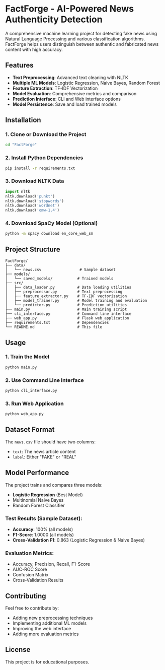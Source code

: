 # FactForge - AI-Powered News Authenticity Detection

A comprehensive machine learning project for detecting fake news using Natural Language Processing and various classification algorithms. FactForge helps users distinguish between authentic and fabricated news content with high accuracy.

## Features

- **Text Preprocessing**: Advanced text cleaning with NLTK
- **Multiple ML Models**: Logistic Regression, Naive Bayes, Random Forest
- **Feature Extraction**: TF-IDF Vectorization
- **Model Evaluation**: Comprehensive metrics and comparison
- **Prediction Interface**: CLI and Web interface options
- **Model Persistence**: Save and load trained models

## Installation

### 1. Clone or Download the Project
```bash
cd "FactForge"
```

### 2. Install Python Dependencies
```bash
pip install -r requirements.txt
```

### 3. Download NLTK Data
```python
import nltk
nltk.download('punkt')
nltk.download('stopwords')
nltk.download('wordnet')
nltk.download('omw-1.4')
```

### 4. Download SpaCy Model (Optional)
```bash
python -m spacy download en_core_web_sm
```

## Project Structure

```
FactForge/
├── data/
│   └── news.csv                 # Sample dataset
├── models/
│   └── saved_models/           # Trained models
├── src/
│   ├── data_loader.py          # Data loading utilities
│   ├── preprocessor.py         # Text preprocessing
│   ├── feature_extractor.py    # TF-IDF vectorization
│   ├── model_trainer.py        # Model training and evaluation
│   └── predictor.py            # Prediction utilities
├── main.py                     # Main training script
├── cli_interface.py            # Command line interface
├── web_app.py                  # Flask web application
├── requirements.txt            # Dependencies
└── README.md                   # This file
```

## Usage

### 1. Train the Model
```bash
python main.py
```

### 2. Use Command Line Interface
```bash
python cli_interface.py
```

### 3. Run Web Application
```bash
python web_app.py
```

## Dataset Format

The `news.csv` file should have two columns:
- `text`: The news article content
- `label`: Either "FAKE" or "REAL"

## Model Performance

The project trains and compares three models:
- **Logistic Regression** (Best Model)
- Multinomial Naive Bayes
- Random Forest Classifier

### Test Results (Sample Dataset):
- **Accuracy**: 100% (all models)
- **F1-Score**: 1.0000 (all models)
- **Cross-Validation F1**: 0.863 (Logistic Regression & Naive Bayes)

### Evaluation Metrics:
- Accuracy, Precision, Recall, F1-Score
- AUC-ROC Score
- Confusion Matrix
- Cross-Validation Results

## Contributing

Feel free to contribute by:
- Adding new preprocessing techniques
- Implementing additional ML models
- Improving the web interface
- Adding more evaluation metrics

## License

This project is for educational purposes.
